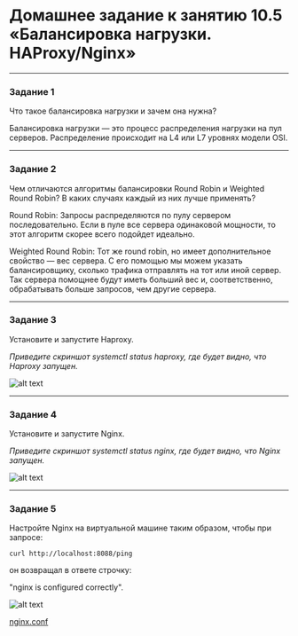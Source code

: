 # Домашнее задание к занятию 10.5 «Балансировка нагрузки. HAProxy/Nginx»

---

### Задание 1

Что такое балансировка нагрузки и зачем она нужна? 

Балансировка нагрузки — это процесс распределения нагрузки на пул серверов.
Распределение происходит на L4 или
L7 уровнях модели OSI.

---

### Задание 2

Чем отличаются алгоритмы балансировки Round Robin и Weighted Round Robin? В каких случаях каждый из них лучше применять? 

Round Robin: Запросы распределяются по пулу
сервером последовательно.
Если в пуле все сервера
одинаковой мощности, то этот
алгоритм скорее всего подойдет
идеально.

Weighted Round Robin: Тот же round robin, но имеет
дополнительное свойство — вес
сервера. С его помощью мы можем
указать балансировщику, сколько
трафика отправлять на тот или иной
сервер. Так сервера помощнее
будут иметь больший вес
и, соответственно, обрабатывать
больше запросов, чем другие
сервера.

---

### Задание 3

Установите и запустите Haproxy.

*Приведите скриншот systemctl status haproxy, где будет видно, что Haproxy запущен.*

![alt text](https://github.com/AlexanderSomkin/srlb-homework/blob/srlb-14/Haproxy.jpg)

---

### Задание 4

Установите и запустите Nginx.

*Приведите скриншот systemctl status nginx, где будет видно, что Nginx запущен.*

![alt text](https://github.com/AlexanderSomkin/srlb-homework/blob/srlb-14/nginx1.jpg)

---

### Задание 5

Настройте Nginx на виртуальной машине таким образом, чтобы при запросе:

`curl http://localhost:8088/ping`

он возвращал в ответе строчку: 

"nginx is configured correctly".

![alt text](https://github.com/AlexanderSomkin/srlb-homework/blob/srlb-14/nginx2.jpg)

[nginx.conf](https://github.com/AlexanderSomkin/AlexnderSomkin-github-hw/blob/main/nginx.conf)
